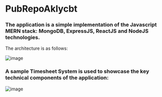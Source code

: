 # PubRepoAklycbt
### The application is a simple implementation of the Javascript MERN stack: MongoDB, ExpressJS, ReactJS and NodeJS technologies.

The architecture is as follows:

![image](https://user-images.githubusercontent.com/87492917/131127276-66a12954-0081-45ff-975f-31a27cac7969.png)

### A sample Timesheet System is used to showcase the key technical components of the application:

![image](https://user-images.githubusercontent.com/87492917/131127929-79fecff6-f9ed-4713-904c-11197438c7dc.png)






